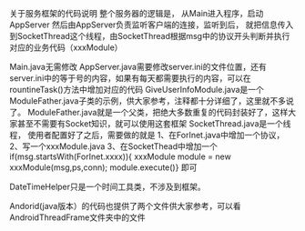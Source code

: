 关于服务框架的代码说明
整个服务器的逻辑是，
从Main进入程序，启动AppServer
然后由AppServer负责监听客户端的连接，监听到后，
就把信息传入到SocketThread这个线程，由SocketThread根据msg中的协议开头判断并执行对应的业务代码（xxxModule）

Main.java无需修改
AppServer.java需要修改server.ini的文件位置，还有server.ini中的等于号的内容，如果有每天都需要执行的内容，可以在rountineTask()方法中增加对应的代码
GiveUserInfoModule.java是一个ModuleFather.java子类的示例，供大家参考，注释都十分详细了，这里就不多说了。
ModuleFather.java就是一个父类，把绝大多数重复的代码封装好了，这样大家甚至不需要有Socket知识，就可以使用这套框架
SocketThread.java是一个线程，
使用者配置好了之后，需要做的就是
1、在ForInet.java中增加一个协议，
2、写一个xxxModule.java
3、在SocketThead中增加一个if(msg.startsWith(ForInet.xxxx)){ xxxModule module = new xxxModule(msg,ps,conn); module.execute()}
即可

DateTimeHelper只是一个时间工具类，不涉及到框架。


Andorid(java版本）的代码也提供了两个文件供大家参考，可以看AndroidThreadFrame文件夹中的文件
